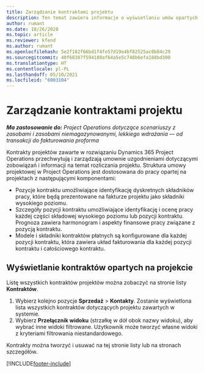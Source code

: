 ```yaml
---
title: Zarządzanie kontraktami projektu
description: Ten temat zawiera informacje o wyświetlaniu umów opartych na projektach.
author: rumant
ms.date: 10/26/2020
ms.topic: article
ms.reviewer: kfend
ms.author: rumant
ms.openlocfilehash: 5e2f182f66bd1f4fe57d19e4bf82525ac8b84c29
ms.sourcegitcommit: 40f68387f594180af64a5e5c748b6efa188bd300
ms.translationtype: HT
ms.contentlocale: pl-PL
ms.lasthandoff: 05/10/2021
ms.locfileid: "6003104"
---
```

# <a name="manage-project-contracts"></a>Zarządzanie kontraktami projektu

_**Ma zastosowanie do:** Project Operations dotyczące scenariuszy z zasobami i zasobami niemagazynowanymi, lekkiego wdrażania — od transakcji do fakturowania proforma_

Kontrakty projektów zawarte w rozwiązaniu Dynamics 365 Project Operations przechwytują i zarządzają umownie uzgodnieniami dotyczącymi zobowiązań i informacji na temat rozliczania projektu. Struktura umowy projektowej w Project Operations jest dostosowana do pracy opartej na projektach z następującymi komponentami:

- Pozycje kontraktu umożliwiające identyfikację dyskretnych składników pracy, które będą prezentowane na fakturze projektu jako składniki wysokiego poziomu.
- Szczegóły pozycji kontraktu umożliwiające identyfikację i ocenę pracy każdej części składowej wysokiego poziomu lub pozycji kontraktu. Prognoza zawiera harmonogram i aspekty finansowe pracy związane z pozycją kontraktu.
- Modele i składniki kontraktów płatnych są konfigurowane dla każdej pozycji kontraktu, która zawiera układ fakturowania dla każdej pozycji kontraktu i całościowego kontraktu.

## <a name="view-all-project-based-contracts"></a>Wyświetlanie kontraktów opartych na projekcie

Listę wszystkich kontraktów projektów można zobaczyć na stronie listy **Kontraktów**. 

1. Wybierz kolejno pozycje **Sprzedaż** > **Kontakty**. Zostanie wyświetlona lista wszystkich kontraktów dotyczących projektu zawartych w systemie. 
2. Wybierz **Przełącznik widoku** (strzałkę w dół obok nazwy widoku), aby wybrać inne widoki filtrowane. Użytkownik może tworzyć własne widoki z kryteriami filtrowania niestandardowego.

Kontrakty można tworzyć i usuwać na tej stronie listy lub na stronach szczegółów.


[!INCLUDE[footer-include](../../includes/footer-banner.md)]